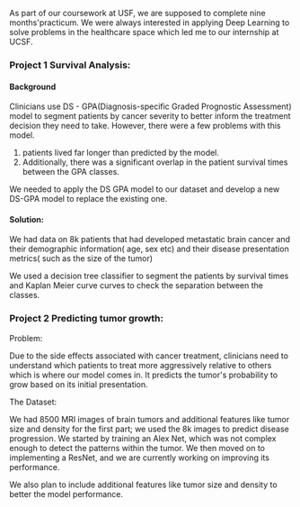 

As part of our coursework at USF, we are supposed to complete nine months'practicum. We were always interested in applying Deep Learning to solve problems in the healthcare space which led me to our internship at UCSF.

### Project 1 Survival Analysis:

#### Background

Clinicians use DS - GPA(Diagnosis-specific Graded Prognostic Assessment) model to segment patients by cancer severity to better inform the treatment decision they need to take. However, there were a few problems with this model. 

1) patients lived far longer than predicted by the model. 
2) Additionally, there was a significant overlap in the patient survival times between the GPA classes.

We needed to apply the DS GPA model to our dataset and develop a new DS-GPA model to replace the existing one.

#### Solution:
We had data on 8k patients that had developed metastatic brain cancer and their demographic information( age, sex etc) and their disease presentation metrics( such as the size of the tumor)

We used a decision tree classifier to segment the patients by survival times and Kaplan Meier curve curves to check the separation between the classes.


### Project 2 Predicting tumor growth:

Problem:

Due to the side effects associated with cancer treatment, clinicians need to understand which patients to treat more aggressively relative to others  
which is where our model comes in. It predicts the tumor's probability to grow based on its initial presentation. 

The Dataset:

We had 8500 MRI images of brain tumors and additional features like tumor size and density 
for the first part; we used the 8k images to predict disease progression. We started by training an Alex Net, which was not complex enough to detect the patterns within the tumor. We then moved on to implementing a ResNet, and we are currently working on improving its performance.

We also plan to include additional features like tumor size and density to better the model performance.

